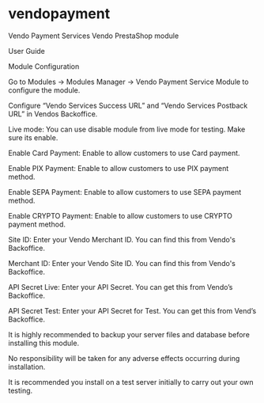 # vendopayment
Vendo Payment Services
Vendo PrestaShop module

User Guide

Module Configuration

Go to Modules → Modules Manager → Vendo Payment Service Module to configure the module.

Configure “Vendo Services Success URL” and “Vendo Services Postback URL” in Vendos Backoffice.



Live mode: You can use disable module from live mode for testing. Make sure its enable.

Enable Card Payment: Enable to allow customers to use Card payment.

Enable PIX Payment: Enable to allow customers to use PIX payment method.

Enable SEPA Payment: Enable to allow customers to use SEPA payment method.

Enable CRYPTO Payment: Enable to allow customers to use CRYPTO payment method.




Site ID: Enter your Vendo Merchant ID. You can find this from Vendo's Backoffice.

Merchant ID: Enter your Vendo Site ID. You can find this from Vendo's Backoffice.

API Secret Live: Enter your API Secret. You can get this from Vendo’s Backoffice.

API Secret Test: Enter your API Secret for Test. You can get this from Vend’s Backoffice.



It is highly recommended to backup your server files and database before installing this module.

No responsibility will be taken for any adverse effects occurring during installation.

It is recommended you install on a test server initially to carry out your own testing.
